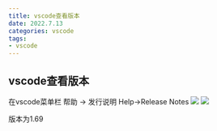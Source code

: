 ```yaml
---
title: vscode查看版本
date: 2022.7.13
categories: vscode
tags:
- vscode
---
```


## vscode查看版本

在vscode菜单栏
帮助 -> 发行说明
Help->Release Notes
![](https://s3.bmp.ovh/imgs/2022/07/13/0627f0518b5191ee.jpg)
![](https://s3.bmp.ovh/imgs/2022/07/13/29937e137fb0d88e.jpg)

版本为1.69